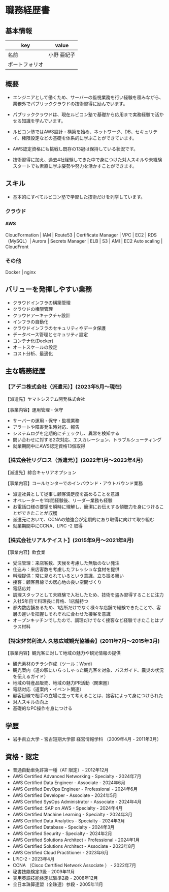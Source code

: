 # 職務経歴書

## 基本情報

|key|value|
|----|----|
|名前|小野 亜紀子|
|ポートフォリオ|
## 概要
- エンジニアとして働くため、サーバーの監視業務を行い経験を積みながら、業務外でパブリッククラウドの技術習得に励んでいます。

- パブリッククラウドは、現在ルビコン塾で基礎から応用まで実務経験で活かせる知識を学んでいます。

- ルビコン塾ではAWS設計・構築を始め、ネットワーク、DB、セキュリテイ、権限設定などの基礎を体系的に学ぶことができています。

- AWS認定資格にも挑戦し既存の13冠は保持している状況です。

- 技術習得に加え、過去4社経験してきた中で身につけた対人スキルや未経験スタートでも素直に学ぶ姿勢や努力を活かすことができます。

## スキル

- 基本的にすべてルビコン塾で学習した技術だけを列挙しています。

### クラウド

#### AWS

CloudFormation | IAM | Route53 | Certificate Manager | VPC | EC2 |
RDS（MySQL）| Aurora | Secrets Manager | ELB | S3 | AMI | EC2 Auto scaling | CloudFront

### その他

Docker | nginx

## バリューを発揮しやすい業務

- クラウドインフラの構築管理
- クラウドの権限管理
- クラウドアーキテクチャ設計
- インフラの自動化
- クラウドインフラのセキュリティやデータ保護
- データベース管理とセキュリティ設定
- コンテナ化(Docker)
- オートスケールの設定
- コスト分析、最適化

## 主な職務経歴

### 【アデコ株式会社（派遣元）】(2023年5月〜現在)

【派遣先】ヤマトシステム開発株式会社

【事業内容】運用管理・保守

- サーバーの運用・保守・監視業務
- アラートや障害発生時対応、報告
- システムログを定期的にチェックし、異常を検知する
- 問い合わせに対する2次対応、エスカレーション、トラブルシューティング
- 就業期間中にAWS認定資格13個取得

### 【株式会社リグロス（派遣元）】(2022年1月〜2023年4月)

【派遣先】綜合キャリアオプション

【事業内容】コールセンターでのインバウンド・アウトバウンド業務

- 派遣社員として従事し顧客満足度を高めることを意識
- オペレーターを1年間経験後、リーダー業務も経験
- お電話口様の要望を瞬時に理解し、簡潔にお伝えする傾聴力を身につけることができたことが収穫
- 派遣元において、CCNAの勉強会が定期的にあり取得に向けて取り組む
- 就業期間中にCCNA、LPIC -2 取得

### 【株式会社リアルテイスト】(2015年9月〜2021年8月)

【事業内容】飲食業

- 受注管理：来店客数、天候を考慮した無駄のない発注
- 仕込み：来店客数を考慮したフレッシュな食材を提供
- 料理提供：常に見られているという意識、立ち振る舞い
- 接客：顧客目線での居心地の良い空間づくり
- 電話応対
- 調理スタッフとして未経験で入社したため、技術を盗み習得することに注力
- 入社5年目で料理長に昇格、1店舗持つ
- 都内数店舗あるため、1店所だけでなく様々な店舗で経験できたことで、客層の違いを把握しそれぞれに合わせた接客を意識
- オープンキッチンでしたので、調理だけでなく接客など経験できたことはプラス材料

### 【特定非営利法人 久慈広域観光協議会】(2011年7月〜2015年3月)

【事業内容】観光客に対して地域の魅力や観光情報の提供

- 観光素材のチラシ作成（ツール：Word）
- 観光案内（道の駅にいらっしゃった観光客を対象、バスガイド、震災の状況を伝えるガイド）
- 地域の特産品販売、地域の魅力PR活動（関東圏）
- 電話対応（道案内・イベント関連）
- 顧客目線で相手の立場に立って考えることは、接客によって身につけられた
- 対人スキルの向上
- 基礎的なPC操作を身につける

## 学歴
- 岩手県立大学 - 宮古短期大学部 経営情報学科 （2009年4月 - 2011年3月）

## 資格・認定
- 普通自動車免許第一種（AT 限定）- 2012年12月
- AWS Certified Advanced Networking - Specialty - 2024年7月
- AWS Certified Data Engineer - Associate - 2024年6月
- AWS Certified DevOps Engineer - Professional - 2024年6月
- AWS Certified Developer - Associate - 2024年5月
- AWS Certified SysOps Administrator - Associate - 2024年4月
- AWS Certified: SAP on AWS - Specialty - 2024年4月
- AWS Certified Machine Learning - Specialty - 2024年3月
- AWS Certified Data Analytics - Specialty - 2024年3月
- AWS Certified Database - Specialty - 2024年3月
- AWS Certified Security - Specialty - 2024年2月
- AWS Certified Solutions Architect - Professional - 2024年1月
- AWS Certified Solutions Architect - Associate - 2023年8月
- AWS Certified Cloud Practitioner - 2023年6月
- LPIC-2 - 2023年4月
- CCNA （Cisco Certified Network Associate ） - 2022年7月
- 秘書技能検定3級 - 2009年11月
- 実用英語技能検定試験準2級 - 2008年12月
- 全日本珠算連盟（全珠連）参段 - 2005年11月
  
